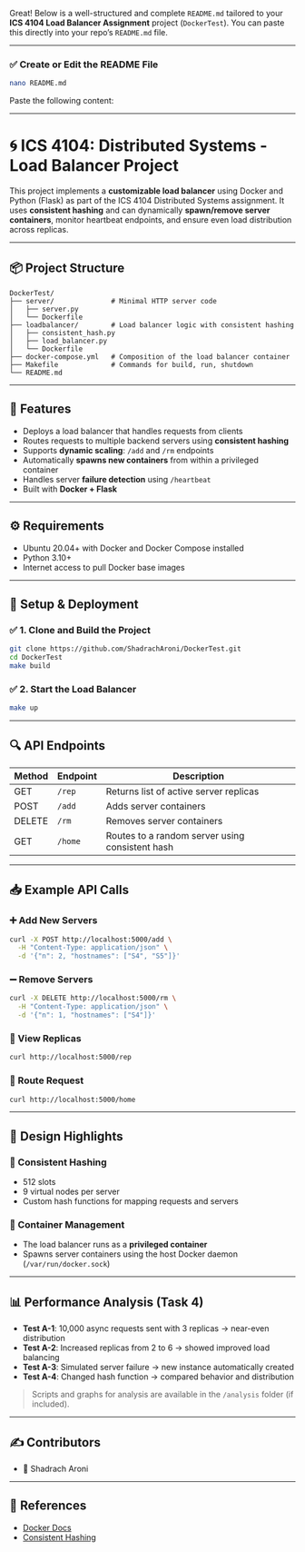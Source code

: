 Great! Below is a well-structured and complete `README.md` tailored to your **ICS 4104 Load Balancer Assignment** project (`DockerTest`). You can paste this directly into your repo’s `README.md` file.

---

### ✅ Create or Edit the README File

```bash
nano README.md
```

Paste the following content:

---

# 🌀 ICS 4104: Distributed Systems - Load Balancer Project

This project implements a **customizable load balancer** using Docker and Python (Flask) as part of the ICS 4104 Distributed Systems assignment. It uses **consistent hashing** and can dynamically **spawn/remove server containers**, monitor heartbeat endpoints, and ensure even load distribution across replicas.

---

## 📦 Project Structure

```
DockerTest/
├── server/              # Minimal HTTP server code
│   ├── server.py
│   └── Dockerfile
├── loadbalancer/        # Load balancer logic with consistent hashing
│   ├── consistent_hash.py
│   ├── load_balancer.py
│   └── Dockerfile
├── docker-compose.yml   # Composition of the load balancer container
├── Makefile             # Commands for build, run, shutdown
└── README.md
```

---

## 🚀 Features

* Deploys a load balancer that handles requests from clients
* Routes requests to multiple backend servers using **consistent hashing**
* Supports **dynamic scaling**: `/add` and `/rm` endpoints
* Automatically **spawns new containers** from within a privileged container
* Handles server **failure detection** using `/heartbeat`
* Built with **Docker + Flask**

---

## ⚙️ Requirements

* Ubuntu 20.04+ with Docker and Docker Compose installed
* Python 3.10+
* Internet access to pull Docker base images

---

## 🧪 Setup & Deployment

### ✅ 1. Clone and Build the Project

```bash
git clone https://github.com/ShadrachAroni/DockerTest.git
cd DockerTest
make build
```

### ✅ 2. Start the Load Balancer

```bash
make up
```

---

## 🔍 API Endpoints

| Method | Endpoint | Description                                     |
| ------ | -------- | ----------------------------------------------- |
| GET    | `/rep`   | Returns list of active server replicas          |
| POST   | `/add`   | Adds server containers                          |
| DELETE | `/rm`    | Removes server containers                       |
| GET    | `/home`  | Routes to a random server using consistent hash |

---

## 📥 Example API Calls

### ➕ Add New Servers

```bash
curl -X POST http://localhost:5000/add \
  -H "Content-Type: application/json" \
  -d '{"n": 2, "hostnames": ["S4", "S5"]}'
```

### ➖ Remove Servers

```bash
curl -X DELETE http://localhost:5000/rm \
  -H "Content-Type: application/json" \
  -d '{"n": 1, "hostnames": ["S4"]}'
```

### 🔁 View Replicas

```bash
curl http://localhost:5000/rep
```

### 🧭 Route Request

```bash
curl http://localhost:5000/home
```

---

## 🧠 Design Highlights

### 🔄 Consistent Hashing

* 512 slots
* 9 virtual nodes per server
* Custom hash functions for mapping requests and servers

### 🐳 Container Management

* The load balancer runs as a **privileged container**
* Spawns server containers using the host Docker daemon (`/var/run/docker.sock`)

---

## 📊 Performance Analysis (Task 4)

* **Test A-1**: 10,000 async requests sent with 3 replicas → near-even distribution
* **Test A-2**: Increased replicas from 2 to 6 → showed improved load balancing
* **Test A-3**: Simulated server failure → new instance automatically created
* **Test A-4**: Changed hash function → compared behavior and distribution

> Scripts and graphs for analysis are available in the `/analysis` folder (if included).

---

## ✍️ Contributors

* 👤 Shadrach Aroni

---

## 📎 References

* [Docker Docs](https://docs.docker.com/)
* [Consistent Hashing](https://web.stanford.edu/class/cs168/l/l1.pdf)
